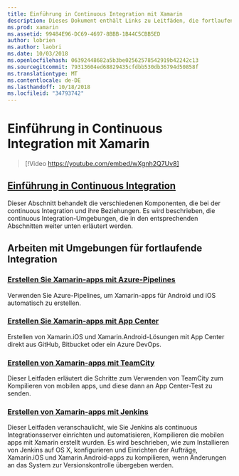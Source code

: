 ```yaml
---
title: Einführung in Continuous Integration mit Xamarin
description: Dieses Dokument enthält Links zu Leitfäden, die fortlaufende Integration in Xamarin zu beschreiben. Verknüpfter Inhalt bietet einen Überblick über die fortlaufende Integration und erläutert die App Center Build, TeamCity und Jenkins.
ms.prod: xamarin
ms.assetid: 99484E96-DC69-4697-8BBB-1B44C5CBB5ED
author: lobrien
ms.author: laobri
ms.date: 10/03/2018
ms.openlocfilehash: 06392448682a5b3be02562578542919b42242c13
ms.sourcegitcommit: 79313604ed68829435cfdbb530db36794d50858f
ms.translationtype: MT
ms.contentlocale: de-DE
ms.lasthandoff: 10/18/2018
ms.locfileid: "34793742"
---
```

# <a name="introduction-to-continuous-integration-with-xamarin"></a>Einführung in Continuous Integration mit Xamarin

> [!Video https://youtube.com/embed/wXgnh2Q7Uv8]

## <a name="introduction-to-continuous-integrationtoolsciintro-to-cimd"></a>[Einführung in Continuous Integration](~/tools/ci/intro-to-ci.md)

Dieser Abschnitt behandelt die verschiedenen Komponenten, die bei der continuous Integration und ihre Beziehungen. Es wird beschrieben, die continuous Integration-Umgebungen, die in den entsprechenden Abschnitten weiter unten erläutert werden.

## <a name="working-with-continuous-integration-environments"></a>Arbeiten mit Umgebungen für fortlaufende Integration

### <a name="build-xamarin-apps-with-azure-pipelineshttpsdocsmicrosoftcomazuredevopspipelineslanguagesxamarin"></a>[Erstellen Sie Xamarin-apps mit Azure-Pipelines](https://docs.microsoft.com/azure/devops/pipelines/languages/xamarin/)

Verwenden Sie Azure-Pipelines, um Xamarin-apps für Android und iOS automatisch zu erstellen.

### <a name="build-xamarin-apps-using-app-centerhttpsdocsmicrosoftcomappcenterbuildxamarin"></a>[Erstellen Sie Xamarin-apps mit App Center](https://docs.microsoft.com/appcenter/build/xamarin/)

Erstellen von Xamarin.iOS und Xamarin.Android-Lösungen mit App Center direkt aus GitHub, Bitbucket oder ein Azure DevOps.

### <a name="build-xamarin-apps-with-teamcitytoolsciteamcitymd"></a>[Erstellen von Xamarin-apps mit TeamCity](~/tools/ci/teamcity.md)

Dieser Leitfaden erläutert die Schritte zum Verwenden von TeamCity zum Kompilieren von mobilen apps, und diese dann an App Center-Test zu senden.

### <a name="build-xamarin-apps-with-jenkinstoolscijenkins-walkthroughmd"></a>[Erstellen von Xamarin-apps mit Jenkins](~/tools/ci/jenkins-walkthrough.md)

Dieser Leitfaden veranschaulicht, wie Sie Jenkins als continuous Integrationsserver einrichten und automatisieren, Kompilieren die mobilen apps mit Xamarin erstellt wurden. Es wird beschrieben, wie zum Installieren von Jenkins auf OS X, konfigurieren und Einrichten der Aufträge, Xamarin.iOS und Xamarin.Android-apps zu kompilieren, wenn Änderungen an das System zur Versionskontrolle übergeben werden.

